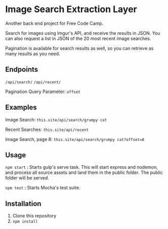 # Image Search Extraction Layer

Another back end project for Free Code Camp.

Search for images using Imgur's API, and receive the results in JSON. You can also request a list in JSON of the 20 most recent image searches. 

Pagination is available for search results as well, so you can retrieve as many results as you need.

## Endpoints

`/api/search/`
`/api/recent/`

Pagination Query Parameter:
`offset`

## Examples

Image Search:
`this.site/api/search/grumpy cat`

Recent Searches:
`this.site/api/recent`

Image Search, page 8:
`this.site/api/search/grumpy cat?offset=8`

## Usage

`npm start` : Starts gulp's serve task. This will start express and nodemon, and process all source assets and land them in the public folder. The public folder will be served.  

`npm test` : Starts Mocha's test suite.

## Installation

1. Clone this repository
2. `npm install`

